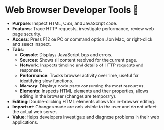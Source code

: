 # Web Browser Developer Tools 🔧

- **Purpose**: Inspect HTML, CSS, and JavaScript code.
- **Features**: Trace HTTP requests, investigate performance, review web page security.
- **Access**: Press F12 on PC or command option J on Mac, or right-click and select inspect.
- **Tabs**:
  - **Console**: Displays JavaScript logs and errors.
  - **Sources**: Shows all content resolved for the current page.
  - **Network**: Inspects timeline and details of HTTP requests and responses.
  - **Performance**: Tracks browser activity over time, useful for identifying slow functions.
  - **Memory**: Displays code parts consuming the most resources.
  - **Elements**: Inspects HTML elements and their properties, allows editing in the browser (changes are temporary).
- **Editing**: Double-clicking HTML elements allows for in-browser editing.
- **Important**: Changes made are only visible to the user and do not affect the actual web server.
- **Value**: Helps developers investigate and diagnose problems in their web applications.
